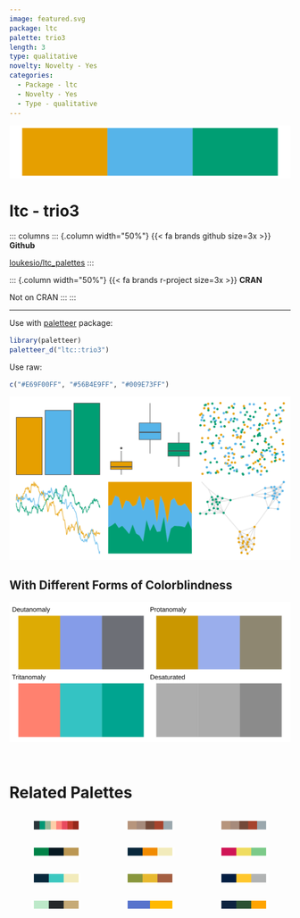 ```yaml
---
image: featured.svg
package: ltc
palette: trio3
length: 3
type: qualitative
novelty: Novelty - Yes
categories:
  - Package - ltc
  - Novelty - Yes
  - Type - qualitative
---
```


![](featured.svg)

# ltc - trio3 

::: columns
::: {.column width="50%"}
{{< fa brands github size=3x >}}
**Github**

[loukesio/ltc_palettes](https://github.com/loukesio/ltc_palettes)
:::

::: {.column width="50%"}
{{< fa brands r-project size=3x >}}
**CRAN**

Not on CRAN
:::
:::

<hr> 

Use with [paletteer](https://emilhvitfeldt.github.io/paletteer/) package:

```r
library(paletteer)
paletteer_d("ltc::trio3")
```

Use raw:

```r
c("#E69F00FF", "#56B4E9FF", "#009E73FF")
``` 

![](examples.png) <br>

## With Different Forms of Colorblindness

![](colorblind.svg) 

<br>

# Related Palettes

<div class="list" style="display: grid; grid-template-columns: auto auto auto;"> <figure class="figure">
<a href="../../awtools/a_palette/"> <img src="../../awtools/a_palette/featured.svg" style="width: 100%;" class="figure-img"></a>
</figure> <figure class="figure">
<a href="../../ButterflyColors/hamadryas_feronia/"> <img src="../../ButterflyColors/hamadryas_feronia/featured.svg" style="width: 100%;" class="figure-img"></a>
</figure> <figure class="figure">
<a href="../../ButterflyColors/hamadryas_feronia/"> <img src="../../ButterflyColors/hamadryas_feronia/featured.svg" style="width: 100%;" class="figure-img"></a>
</figure> <figure class="figure">
<a href="../../nbapalettes/celtics/"> <img src="../../nbapalettes/celtics/featured.svg" style="width: 100%;" class="figure-img"></a>
</figure> <figure class="figure">
<a href="../../futurevisions/atomic_orange/"> <img src="../../futurevisions/atomic_orange/featured.svg" style="width: 100%;" class="figure-img"></a>
</figure> <figure class="figure">
<a href="../../unikn/pal_signal/"> <img src="../../unikn/pal_signal/featured.svg" style="width: 100%;" class="figure-img"></a>
</figure> <figure class="figure">
<a href="../../futurevisions/atomic_blue/"> <img src="../../futurevisions/atomic_blue/featured.svg" style="width: 100%;" class="figure-img"></a>
</figure> <figure class="figure">
<a href="../../ltc/trio2/"> <img src="../../ltc/trio2/featured.svg" style="width: 100%;" class="figure-img"></a>
</figure> <figure class="figure">
<a href="../../nbapalettes/pacers/"> <img src="../../nbapalettes/pacers/featured.svg" style="width: 100%;" class="figure-img"></a>
</figure> <figure class="figure">
<a href="../../nbapalettes/hornets_city/"> <img src="../../nbapalettes/hornets_city/featured.svg" style="width: 100%;" class="figure-img"></a>
</figure> <figure class="figure">
<a href="../../ggsci/alternating_igv/"> <img src="../../ggsci/alternating_igv/featured.svg" style="width: 100%;" class="figure-img"></a>
</figure> <figure class="figure">
<a href="../../nbapalettes/jazz/"> <img src="../../nbapalettes/jazz/featured.svg" style="width: 100%;" class="figure-img"></a>
</figure> 
</div>
